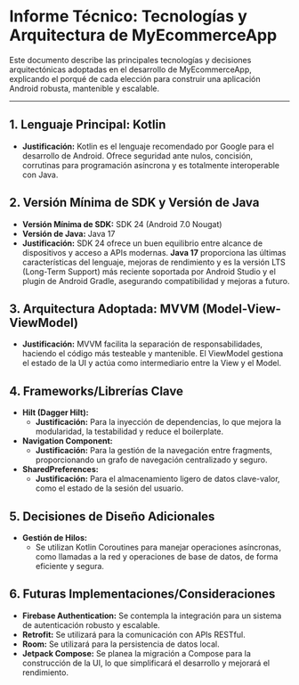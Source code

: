 # Informe Técnico: Tecnologías y Arquitectura de MyEcommerceApp

Este documento describe las principales tecnologías y decisiones arquitectónicas adoptadas en el desarrollo de MyEcommerceApp, explicando el porqué de cada elección para construir una aplicación Android robusta, mantenible y escalable.

---

## 1. **Lenguaje Principal: Kotlin**

* **Justificación:** Kotlin es el lenguaje recomendado por Google para el desarrollo de Android. Ofrece seguridad ante nulos, concisión, corrutinas para programación asíncrona y es totalmente interoperable con Java.

## 2. **Versión Mínima de SDK y Versión de Java**

* **Versión Mínima de SDK:** SDK 24 (Android 7.0 Nougat)
* **Versión de Java:** Java 17
* **Justificación:** SDK 24 ofrece un buen equilibrio entre alcance de dispositivos y acceso a APIs modernas. **Java 17** proporciona las últimas características del lenguaje, mejoras de rendimiento y es la versión LTS (Long-Term Support) más reciente soportada por Android Studio y el plugin de Android Gradle, asegurando compatibilidad y mejoras a futuro.

## 3. **Arquitectura Adoptada: MVVM (Model-View-ViewModel)**

* **Justificación:** MVVM facilita la separación de responsabilidades, haciendo el código más testeable y mantenible. El ViewModel gestiona el estado de la UI y actúa como intermediario entre la View y el Model.

## 4. **Frameworks/Librerías Clave**

* **Hilt (Dagger Hilt):**
    * **Justificación:** Para la inyección de dependencias, lo que mejora la modularidad, la testabilidad y reduce el boilerplate.
* **Navigation Component:**
    * **Justificación:** Para la gestión de la navegación entre fragments, proporcionando un grafo de navegación centralizado y seguro.
* **SharedPreferences:**
    * **Justificación:** Para el almacenamiento ligero de datos clave-valor, como el estado de la sesión del usuario.

## 5. **Decisiones de Diseño Adicionales**

* **Gestión de Hilos:**
    * Se utilizan Kotlin Coroutines para manejar operaciones asíncronas, como llamadas a la red y operaciones de base de datos, de forma eficiente y segura.

## 6. **Futuras Implementaciones/Consideraciones**

* **Firebase Authentication:** Se contempla la integración para un sistema de autenticación robusto y escalable.
* **Retrofit:** Se utilizará para la comunicación con APIs RESTful.
* **Room:** Se utilizará para la persistencia de datos local.
* **Jetpack Compose:** Se planea la migración a Compose para la construcción de la UI, lo que simplificará el desarrollo y mejorará el rendimiento.